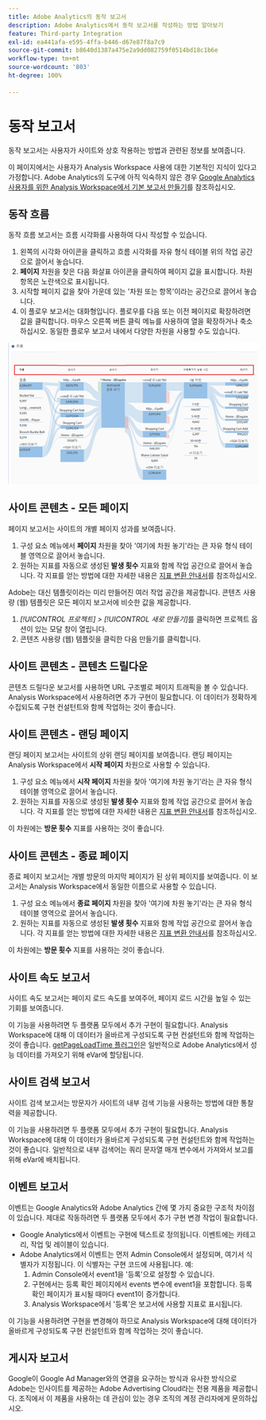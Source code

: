 ```yaml
---
title: Adobe Analytics의 동작 보고서
description: Adobe Analytics에서 동작 보고서를 작성하는 방법 알아보기
feature: Third-party Integration
exl-id: ea441afa-e595-4ffa-b446-d67e87f8a7c9
source-git-commit: b8640d1387a475e2a9dd082759f0514bd18c1b6e
workflow-type: tm+mt
source-wordcount: '803'
ht-degree: 100%

---
```


# 동작 보고서

동작 보고서는 사용자가 사이트와 상호 작용하는 방법과 관련된 정보를 보여줍니다.

이 페이지에서는 사용자가 Analysis Workspace 사용에 대한 기본적인 지식이 있다고 가정합니다. Adobe Analytics의 도구에 아직 익숙하지 않은 경우 [Google Analytics 사용자를 위한 Analysis Workspace에서 기본 보고서 만들기](create-report.md)를 참조하십시오.

## 동작 흐름

동작 흐름 보고서는 흐름 시각화를 사용하여 다시 작성할 수 있습니다.

1. 왼쪽의 시각화 아이콘을 클릭하고 흐름 시각화를 자유 형식 테이블 위의 작업 공간으로 끌어서 놓습니다.
2. **페이지** 차원을 찾은 다음 화살표 아이콘을 클릭하여 페이지 값을 표시합니다. 차원 항목은 노란색으로 표시됩니다.
3. 시작할 페이지 값을 찾아 가운데 있는 &#39;차원 또는 항목&#39;이라는 공간으로 끌어서 놓습니다.
4. 이 플로우 보고서는 대화형입니다. 플로우를 다음 또는 이전 페이지로 확장하려면 값을 클릭합니다. 마우스 오른쪽 버튼 클릭 메뉴를 사용하여 열을 확장하거나 축소하십시오. 동일한 플로우 보고서 내에서 다양한 차원을 사용할 수도 있습니다.

![흐름 보고서](/help/technotes/ga-to-aa/assets/flow.png)

## 사이트 콘텐츠 - 모든 페이지

페이지 보고서는 사이트의 개별 페이지 성과를 보여줍니다.

1. 구성 요소 메뉴에서 **페이지** 차원을 찾아 &#39;여기에 차원 놓기&#39;라는 큰 자유 형식 테이블 영역으로 끌어서 놓습니다.
2. 원하는 지표를 자동으로 생성된 **발생 횟수** 지표와 함께 작업 공간으로 끌어서 놓습니다. 각 지표를 얻는 방법에 대한 자세한 내용은 [지표 변환 안내서](common-metrics.md)를 참조하십시오.

Adobe는 대신 템플릿이라는 미리 만들어진 여러 작업 공간을 제공합니다. 콘텐츠 사용량 (웹) 템플릿은 모든 페이지 보고서에 비슷한 값을 제공합니다.

1. *[!UICONTROL 프로젝트] > [!UICONTROL 새로 만들기]*&#x200B;를 클릭하면 프로젝트 옵션이 있는 모달 창이 열립니다.
2. 콘텐츠 사용량 (웹) 템플릿을 클릭한 다음 만들기를 클릭합니다.

## 사이트 콘텐츠 - 콘텐츠 드릴다운

콘텐츠 드릴다운 보고서를 사용하면 URL 구조별로 페이지 트래픽을 볼 수 있습니다. Analysis Workspace에서 사용하려면 추가 구현이 필요합니다. 이 데이터가 정확하게 수집되도록 구현 컨설턴트와 함께 작업하는 것이 좋습니다.

## 사이트 콘텐츠 - 랜딩 페이지

랜딩 페이지 보고서는 사이트의 상위 랜딩 페이지를 보여줍니다. 랜딩 페이지는 Analysis Workspace에서 **시작 페이지** 차원으로 사용할 수 있습니다.

1. 구성 요소 메뉴에서 **시작 페이지** 차원을 찾아 &#39;여기에 차원 놓기&#39;라는 큰 자유 형식 테이블 영역으로 끌어서 놓습니다.
2. 원하는 지표를 자동으로 생성된 **발생 횟수** 지표와 함께 작업 공간으로 끌어서 놓습니다. 각 지표를 얻는 방법에 대한 자세한 내용은 [지표 변환 안내서](common-metrics.md)를 참조하십시오.

이 차원에는 **방문 횟수** 지표를 사용하는 것이 좋습니다.

## 사이트 콘텐츠 - 종료 페이지

종료 페이지 보고서는 개별 방문의 마지막 페이지가 된 상위 페이지를 보여줍니다. 이 보고서는 Analysis Workspace에서 동일한 이름으로 사용할 수 있습니다.

1. 구성 요소 메뉴에서 **종료 페이지** 차원을 찾아 &#39;여기에 차원 놓기&#39;라는 큰 자유 형식 테이블 영역으로 끌어서 놓습니다.
2. 원하는 지표를 자동으로 생성된 **발생 횟수** 지표와 함께 작업 공간으로 끌어서 놓습니다. 각 지표를 얻는 방법에 대한 자세한 내용은 [지표 변환 안내서](common-metrics.md)를 참조하십시오.

이 차원에는 **방문 횟수** 지표를 사용하는 것이 좋습니다.

## 사이트 속도 보고서

사이트 속도 보고서는 페이지 로드 속도를 보여주어, 페이지 로드 시간을 높일 수 있는 기회를 보여줍니다.

이 기능을 사용하려면 두 플랫폼 모두에서 추가 구현이 필요합니다. Analysis Workspace에 대해 이 데이터가 올바르게 구성되도록 구현 컨설턴트와 함께 작업하는 것이 좋습니다. [getPageLoadTime 플러그인](/help/implement/vars/plugins/getpageloadtime.md)은 일반적으로 Adobe Analytics에서 성능 데이터를 가져오기 위해 eVar에 할당됩니다.

## 사이트 검색 보고서

사이트 검색 보고서는 방문자가 사이트의 내부 검색 기능을 사용하는 방법에 대한 통찰력을 제공합니다.

이 기능을 사용하려면 두 플랫폼 모두에서 추가 구현이 필요합니다. Analysis Workspace에 대해 이 데이터가 올바르게 구성되도록 구현 컨설턴트와 함께 작업하는 것이 좋습니다. 일반적으로 내부 검색어는 쿼리 문자열 매개 변수에서 가져와서 보고를 위해 eVar에 배치됩니다.

## 이벤트 보고서

이벤트는 Google Analytics와 Adobe Analytics 간에 몇 가지 중요한 구조적 차이점이 있습니다. 제대로 작동하려면 두 플랫폼 모두에서 추가 구현 변경 작업이 필요합니다.

* Google Analytics에서 이벤트는 구현에 텍스트로 정의됩니다. 이벤트에는 카테고리, 작업 및 레이블이 있습니다.
* Adobe Analytics에서 이벤트는 먼저 Admin Console에서 설정되며, 여기서 식별자가 지정됩니다. 이 식별자는 구현 코드에 사용됩니다. 예:
   1. Admin Console에서 event1을 &#39;등록&#39;으로 설정할 수 있습니다.
   2. 구현에서는 등록 확인 페이지에서 events 변수에 event1을 포함합니다. 등록 확인 페이지가 표시될 때마다 event1이 증가합니다.
   3. Analysis Workspace에서 &#39;등록&#39;은 보고서에 사용할 지표로 표시됩니다.

이 기능을 사용하려면 구현을 변경해야 하므로 Analysis Workspace에 대해 데이터가 올바르게 구성되도록 구현 컨설턴트와 함께 작업하는 것이 좋습니다.

## 게시자 보고서

Google이 Google Ad Manager와의 연결을 요구하는 방식과 유사한 방식으로 Adobe는 인사이트를 제공하는 Adobe Advertising Cloud라는 전용 제품을 제공합니다. 조직에서 이 제품을 사용하는 데 관심이 있는 경우 조직의 계정 관리자에게 문의하십시오.
